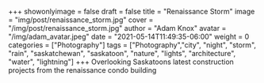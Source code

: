 +++
showonlyimage = false
draft = false
title = "Renaissance Storm"
image = "img/post/renaissance_storm.jpg"
cover = "/img/post/renaissance_storm.jpg"
author = "Adam Knox"
avatar = "/img/adam_avatar.jpeg"
date = "2021-05-14T11:49:35-06:00"
weight = 0
categories = ["Photography"]
tags = ["Photography","city", "night", "storm", "rain", "saskatchewan", "saskatoon", "nature", "lights", "architecture", "water", "lightning"]
+++
Overlooking Saskatoons latest construction projects from the renaissance condo building